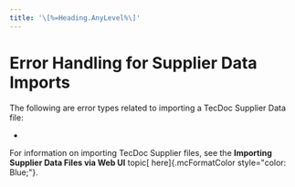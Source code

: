 ```yaml
---
title: '\[%=Heading.AnyLevel%\]'
---
```


Error Handling for Supplier Data Imports
========================================

The following are error types related to importing a TecDoc Supplier
Data file:

-    

For information on importing TecDoc Supplier files, see the **Importing
Supplier Data Files via Web UI** topic[ here]{.mcFormatColor
style="color: Blue;"}.
